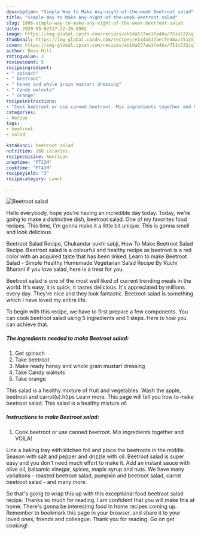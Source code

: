 ```yaml
---
description: "Simple Way to Make Any-night-of-the-week Beetroot salad"
title: "Simple Way to Make Any-night-of-the-week Beetroot salad"
slug: 1086-simple-way-to-make-any-night-of-the-week-beetroot-salad
date: 2020-05-02T17:32:26.890Z
image: https://img-global.cpcdn.com/recipes/eb1da537ae1fe48a/751x532cq70/beetroot-salad-recipe-main-photo.jpg
thumbnail: https://img-global.cpcdn.com/recipes/eb1da537ae1fe48a/751x532cq70/beetroot-salad-recipe-main-photo.jpg
cover: https://img-global.cpcdn.com/recipes/eb1da537ae1fe48a/751x532cq70/beetroot-salad-recipe-main-photo.jpg
author: Bess Hill
ratingvalue: 3
reviewcount: 5
recipeingredient:
- " spinach"
- " beetroot"
- " honey and whole grain mustart dressing"
- " Candy walnuts"
- " orange"
recipeinstructions:
- "Cook beetroot or use canned beetroot. Mix ingredients together and VOILA!"
categories:
- Recipe
tags:
- beetroot
- salad

katakunci: beetroot salad 
nutrition: 168 calories
recipecuisine: American
preptime: "PT22M"
cooktime: "PT43M"
recipeyield: "3"
recipecategory: Lunch

---
```



![Beetroot salad](https://img-global.cpcdn.com/recipes/eb1da537ae1fe48a/751x532cq70/beetroot-salad-recipe-main-photo.jpg)

Hello everybody, hope you're having an incredible day today. Today, we're going to make a distinctive dish, beetroot salad. One of my favorites food recipes. This time, I'm gonna make it a little bit unique. This is gonna smell and look delicious.

Beetroot Salad Recipe, Chukandar sukhi sabji, How To Make Beetroot Salad Recipe. Beetroot salad is a colourful and healthy recipe as beetroot is a red color with an acquired taste that has been linked. Learn to make Beetroot Salad - Simple Healthy Homemade Vegetarian Salad Recipe By Ruchi Bharani If you love salad, here is a treat for you.

Beetroot salad is one of the most well liked of current trending meals in the world. It's easy, it is quick, it tastes delicious. It's appreciated by millions every day. They're nice and they look fantastic. Beetroot salad is something which I have loved my entire life.


To begin with this recipe, we have to first prepare a few components. You can cook beetroot salad using 5 ingredients and 1 steps. Here is how you can achieve that.

<!--inarticleads1-->

##### The ingredients needed to make Beetroot salad:

1. Get  spinach
1. Take  beetroot
1. Make ready  honey and whole grain mustart dressing
1. Take  Candy walnuts
1. Take  orange


This salad is a healthy mixture of fruit and vegetables. Wash the apple, beetroot and carrot(s).https Learn more. This page will tell you how to make beetroot salad. This salad is a healthy mixture of. 

<!--inarticleads2-->

##### Instructions to make Beetroot salad:

1. Cook beetroot or use canned beetroot. Mix ingredients together and VOILA!


Line a baking tray with kitchen foil and place the beetroots in the middle. Season with salt and pepper and drizzle with oil. Beetroot salad is super easy and you don&#39;t need much effort to make it. Add an instant sauce with olive oil, balsamic vinegar, spices, maple syrup and nuts. We have many variations - roasted beetroot salad, pumpkin and beetroot salad, carrot beetroot salad - and many more. 

So that's going to wrap this up with this exceptional food beetroot salad recipe. Thanks so much for reading. I am confident that you will make this at home. There's gonna be interesting food in home recipes coming up. Remember to bookmark this page in your browser, and share it to your loved ones, friends and colleague. Thank you for reading. Go on get cooking!
